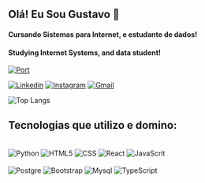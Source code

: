 ## Olá! Eu Sou Gustavo 👋
#### Cursando Sistemas para Internet, e estudante de dados!
#### Studying Internet Systems, and data student!

[![Port](https://img.shields.io/website-up-down-green-red/http/monip.org.svg)](https://dev-gustavogs.vercel.app/)

[![Linkedin](https://img.shields.io/badge/LinkedIn-0077B5?style=for-the-badge&logo=linkedin&logoColor=white)](https://www.linkedin.com/in/gustavo-santos-b7a1a018b/)
[![Instagram](https://img.shields.io/badge/Instagram-E4405F?style=for-the-badge&logo=instagram&logoColor=white
)](https://www.instagram.com/gustavogs__/)
[![Gmail](https://img.shields.io/badge/Gmail-D14836?style=for-the-badge&logo=gmail&logoColor=white
)](mailto:gustavogomes.bsb68@gmail.com)

![Top Langs](https://github-readme-stats.vercel.app/api/top-langs/?username=dev-gustavogs&layout=compact)

## Tecnologias que utilizo e domino:
<div style="display: inline_block"></br>
  <img align='center' alt ='Python'src='https://img.shields.io/badge/Python-14354C?style=for-the-badge&logo=python&logoColor=white'>
  <img align='center' alt ='HTML5'src='https://img.shields.io/badge/HTML5-E34F26?style=for-the-badge&logo=html5&logoColor=white'>
  <img align='center' alt ='CSS'src='https://img.shields.io/badge/CSS3-1572B6?style=for-the-badge&logo=css3&logoColor=white'>
  <img align='center' alt ='React'src='https://img.shields.io/badge/React-20232A?style=for-the-badge&logo=react&logoColor=61DAFB'>
  <img align='center' alt ='JavaScrit'src='https://img.shields.io/badge/JavaScript-F7DF1E?style=for-the-badge&logo=javascript&logoColor=black'> </br></br>
  <img align='center' alt ='Postgre'src='https://img.shields.io/badge/PostgreSQL-316192?style=for-the-badge&logo=postgresql&logoColor=white'>
  <img align='center' alt ='Bootstrap'src='https://img.shields.io/badge/Bootstrap-563D7C?style=for-the-badge&logo=bootstrap&logoColor=white'>
  <img align='center' alt ='Mysql'src='https://img.shields.io/badge/MySQL-00000F?style=for-the-badge&logo=mysql&logoColor=white'>
  <img align='center' alt ='TypeScript'src='https://img.shields.io/badge/TypeScript-007ACC?style=for-the-badge&logo=typescript&logoColor=white'>
</div>
